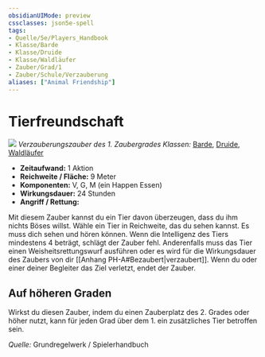```yaml
---
obsidianUIMode: preview
cssclasses: json5e-spell
tags:
- Quelle/5e/Players_Handbook
- Klasse/Barde
- Klasse/Druide
- Klasse/Waldläufer
- Zauber/Grad/1
- Zauber/Schule/Verzauberung
aliases: ["Animal Friendship"]
---
```

# Tierfreundschaft
![](../../../99%20-%20Setup/Files/Bildersammlung/Symbolik/Verzauberungszauber.webp#token)
*Verzauberungszauber des 1. Zaubergrades*
*Klassen:* [Barde](05%20-%20Wikipedia/Charakteroptionen/02.%20Klassen/Barde.md), [Druide](05%20-%20Wikipedia/Kompendium/Charakteroptionen/Klassen/Druide.md), [Waldläufer](D&D/05%20-%20Wikipedia/Charakteroptionen/Klassen/Waldläufer.md)

- **Zeitaufwand:** 1 Aktion
- **Reichweite / Fläche:** 9 Meter
- **Komponenten:** V, G, M (ein Happen Essen)
- **Wirkungsdauer:** 24 Stunden
- **Angriff / Rettung:**

Mit diesem Zauber kannst du ein Tier davon überzeugen, dass du ihm nichts Böses willst. Wähle ein Tier in Reichweite, das du sehen kannst. Es muss dich sehen und hören können. Wenn die Intelligenz des Tiers mindestens 4 beträgt, schlägt der Zauber fehl. Anderenfalls muss das Tier einen Weisheitsrettungswurf ausführen oder es wird für die Wirkungsdauer des Zaubers von dir [[Anhang PH-A#Bezaubert|verzaubert]]. Wenn du oder einer deiner Begleiter das Ziel verletzt, endet der Zauber.

## Auf höheren Graden

Wirkst du diesen Zauber, indem du einen Zauberplatz des 2. Grades oder höher nutzt, kann für jeden Grad über dem 1. ein zusätzliches Tier betroffen sein.

 *Quelle:* Grundregelwerk / Spielerhandbuch